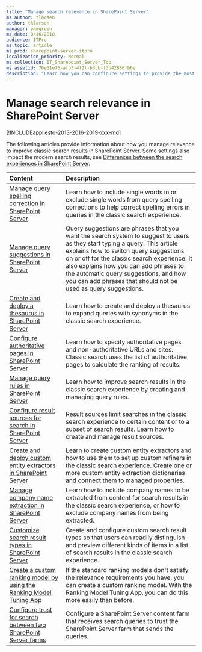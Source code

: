 ```yaml
---
title: "Manage search relevance in SharePoint Server"
ms.author: tlarsen
author: tklarsen
manager: pamgreen
ms.date: 8/16/2018
audience: ITPro
ms.topic: article
ms.prod: sharepoint-server-itpro
localization_priority: Normal
ms.collection: IT_Sharepoint_Server_Top
ms.assetid: 76e31e76-afb3-4f2f-b3cb-f3b42886fb6e
description: "Learn how you can configure settings to provide the most relevant search results in SharePoint Server."
---
```


# Manage search relevance in SharePoint Server

[!INCLUDE[appliesto-2013-2016-2019-xxx-md](../includes/appliesto-2013-2016-2019-xxx-md.md)]
  
The following articles provide information about how you manage relevance to improve classic search results in SharePoint Server. Some settings also impact the modern search results, see [Differences between the search experiences in SharePoint Server](differences-search-2016-2019.md).


  
  
|                                                             **Content**                                                             |                                                                                                                                                                              **Description**                                                                                                                                                                              |
| :---------------------------------------------------------------------------------------------------------------------------------- | :------------------------------------------------------------------------------------------------------------------------------------------------------------------------------------------------------------------------------------------------------------------------------------------------------------------------------------------------------------------------ |
| [Manage query spelling correction in SharePoint Server](manage-query-spelling-correction.md)                                        | Learn how to include single words in or exclude single words from query spelling corrections to help correct spelling errors in queries in the classic search experience.                                                                                                                                                                                                 |
| [Manage query suggestions in SharePoint Server](manage-query-suggestions.md)                                                        | Query suggestions are phrases that you want the search system to suggest to users as they start typing a query. This article explains how to switch query suggestions on or off for the classic search experience. It also explains how you can add phrases to the automatic query suggestions, and how you can add phrases that should not be used as query suggestions. |
| [Create and deploy a thesaurus in SharePoint Server](create-and-deploy-a-thesaurus.md)                                              | Learn how to create and deploy a thesaurus to expand queries with synonyms in the classic search experience.                                                                                                                                                                                                                                                              |
| [Configure authoritative pages in SharePoint Server](configure-authoritative-pages.md)                                              | Learn how to specify authoritative pages and non-authoritative URLs and sites. Classic search uses the list of authoritative pages to calculate the ranking of results.                                                                                                                                                                                                   |
| [Manage query rules in SharePoint Server](manage-query-rules.md)                                                                    | Learn how to improve search results in the classic search experience by creating and managing query rules.                                                                                                                                                                                                                                                                |
| [Configure result sources for search in SharePoint Server](configure-result-sources-for-search.md)                                  | Result sources limit searches in the classic search experience to certain content or to a subset of search results. Learn how to create and manage result sources.                                                                                                                                                                                                        |
| [Create and deploy custom entity extractors in SharePoint Server](create-and-deploy-custom-entity-extractors.md)                    | Learn to create custom entity extractors and how to use them to set up custom refiners in the classic search experience. Create one or more custom entity extraction dictionaries and connect them to managed properties.                                                                                                                                                 |
| [Manage company name extraction in SharePoint Server](manage-company-name-extraction.md)                                            | Learn how to include company names to be extracted from content for search results in the classic search experience, or how to exclude company names from being extracted.                                                                                                                                                                                                |
| [Customize search result types in SharePoint Server](customize-search-result-types.md)                                              | Create and configure custom search result types so that users can readily distinguish and preview different kinds of items in a list of search results in the classic search experience.                                                                                                                                                                                  |
| [Create a custom ranking model by using the Ranking Model Tuning App](create-custom-ranking-model.md)                               | If the standard ranking models don't satisfy the relevance requirements you have, you can create a custom ranking model. With the Ranking Model Tuning App, you can do this more easily than before.                                                                                                                                                                      |
| [Configure trust for search between two SharePoint Server farms](configure-trust-for-search-between-two-sharepoint-server-farms.md) | Configure a SharePoint Server content farm that receives search queries to trust the SharePoint Server farm that sends the queries.                                                                                                                                                                                                                                       |
   

